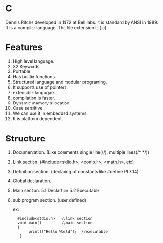 # C
Dennis Ritche developed in 1972 at Bell labs.
It is standard by ANSI in 1989. It is a compiler language. The file extension is (.c).
# Features
1. High level language.
2. 32 Keywords
3. Portable
4. Has builtin functions.
5. Structured language and modular programing. 
6. It supports use of pointers.
7. extensible langugae.
8. compilation is faster.
9. Dynamic memory allocation.
10. Case sensitive.
11. We can use it in embedded systems.
12. It is platform dependent.
# Structure
1. Documentation. (Like comments single line(//), multiple lines(/* */))
2. Link section. (#include<stdio.h>, <conio.h>, <math.h>, etc)
3. Definition section. (declaring of constants like #define PI 3.14)
4. Global declaration.
5. Main section.
   5.1 Declartion
   5.2 Executable
6. sub program section. (user defined)
   
   ex:
   
         #include<stdio.h>   //link section
         void main()         //main section
         {
              printf("Hello World");  //executable 
          }
